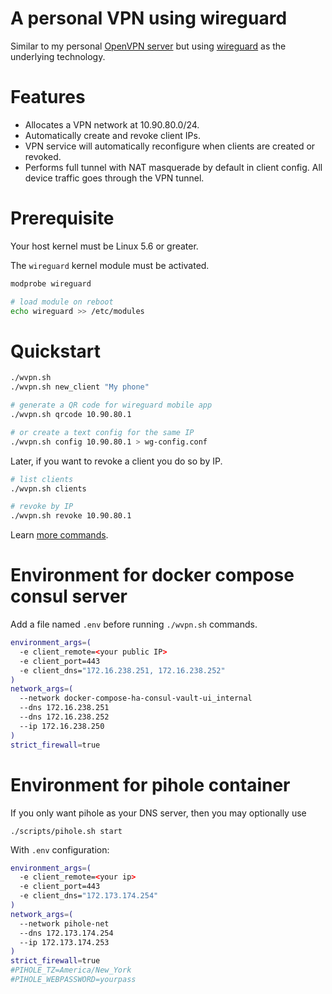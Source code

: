 # A personal VPN using wireguard

Similar to my personal [OpenVPN server][openvpn] but using [wireguard][wg] as the
underlying technology.

# Features

- Allocates a VPN network at 10.90.80.0/24.
- Automatically create and revoke client IPs.
- VPN service will automatically reconfigure when clients are created or
  revoked.
- Performs full tunnel with NAT masquerade by default in client config.  All
  device traffic goes through the VPN tunnel.

# Prerequisite

Your host kernel must be Linux 5.6 or greater.

The `wireguard` kernel module must be activated.

```bash
modprobe wireguard

# load module on reboot
echo wireguard >> /etc/modules
```

# Quickstart

```bash
./wvpn.sh
./wvpn.sh new_client "My phone"

# generate a QR code for wireguard mobile app
./wvpn.sh qrcode 10.90.80.1

# or create a text config for the same IP
./wvpn.sh config 10.90.80.1 > wg-config.conf
```

Later, if you want to revoke a client you do so by IP.

```bash
# list clients
./wvpn.sh clients

# revoke by IP
./wvpn.sh revoke 10.90.80.1
```

Learn [more commands](docs/help.md).

# Environment for docker compose consul server

Add a file named `.env` before running `./wvpn.sh` commands.

```bash
environment_args=(
  -e client_remote=<your public IP>
  -e client_port=443
  -e client_dns="172.16.238.251, 172.16.238.252"
)
network_args=(
  --network docker-compose-ha-consul-vault-ui_internal
  --dns 172.16.238.251
  --dns 172.16.238.252
  --ip 172.16.238.250
)
strict_firewall=true
```

# Environment for pihole container

If you only want pihole as your DNS server, then you may optionally use

    ./scripts/pihole.sh start

With `.env` configuration:

```bash
environment_args=(
  -e client_remote=<your ip>
  -e client_port=443
  -e client_dns="172.173.174.254"
)
network_args=(
  --network pihole-net
  --dns 172.173.174.254
  --ip 172.173.174.253
)
strict_firewall=true
#PIHOLE_TZ=America/New_York
#PIHOLE_WEBPASSWORD=yourpass
```

[openvpn]: https://github.com/samrocketman/docker-openvpn
[wg]: https://www.wireguard.com
